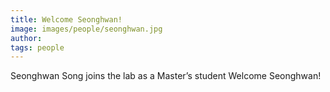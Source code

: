 ```yaml
---
title: Welcome Seonghwan!
image: images/people/seonghwan.jpg
author:
tags: people
---
```


Seonghwan Song joins the lab as a Master’s student Welcome Seonghwan!
